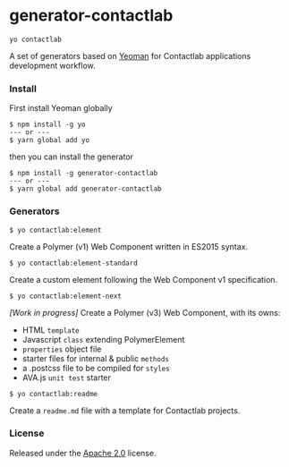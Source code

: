 # generator-contactlab
```yo contactlab```

A set of generators based on [Yeoman](http://yeoman.io/) for Contactlab applications development workflow.

### Install
First install Yeoman globally

```
$ npm install -g yo
--- or ---
$ yarn global add yo
```

then you can install the generator

```
$ npm install -g generator-contactlab
--- or ---
$ yarn global add generator-contactlab
```

### Generators
```
$ yo contactlab:element
```
Create a Polymer (v1) Web Component written in ES2015 syntax.

```
$ yo contactlab:element-standard
```
Create a custom element following the Web Component v1 specification.


```
$ yo contactlab:element-next
```
*[Work in progress]* Create a Polymer (v3) Web Component, with its owns:

- HTML `template`
- Javascript `class` extending PolymerElement
- `properties` object file
- starter files for internal & public `methods`
- a .postcss file to be compiled for `styles`
- AVA.js `unit test` starter

```
$ yo contactlab:readme
```
Create a ```readme.md``` file with a template for Contactlab projects.

<!--```
$ yo contactlab:application
```
Create the default folder structure for a Contactlab web app project, it will ask for:
- application name
- Bugsnag API key
- if you want to build a prototype

for more details about this generator check the related section.

### Difference between prototype and application

If you choose to create a **prototype** project, the authentication component will be ignored and the client-side routing will be handled by ```app-route``` instead of ```router5```.

### Application generator details
Folder structure:

```
| application
|- src
|-- components
|-- modules
|-- assets
|--- css
|--- img
|--- fonts
|- deploy-utils
|- sh-utils
```

Packages included:
- Redux
- Polymer (NPM wrapper) and polymer-redux
- Polyfills for Fetch API and Promises
- Contactsnag
- Kubozer
- Saray
- Polyfills for Fetch API and Promises-->


### License
Released under the [Apache 2.0](LICENSE) license.